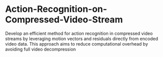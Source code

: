 # Action-Recognition-on-Compressed-Video-Stream
Develop an efficient method for action recognition in compressed video streams by leveraging motion vectors and residuals directly from encoded video data. This approach aims to reduce computational overhead by avoiding full video decompression
